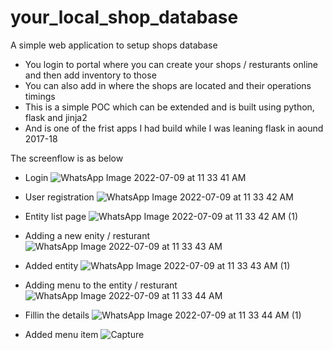 # your_local_shop_database
A simple web application to setup shops database 
* You login to portal where you can create your shops / resturants online and then add inventory to those
* You can also add in where the shops are located and their operations timings 
* This is a simple POC which can be extended and is built using python, flask and jinja2 
* And is one of the frist apps I had build while I was leaning flask in aound 2017-18

The screenflow is as below 

* Login 
![WhatsApp Image 2022-07-09 at 11 33 41 AM](https://user-images.githubusercontent.com/25322710/178429826-963a0efc-d70e-4eaf-b4fb-dd0548bb3e63.jpeg)

* User registration 
![WhatsApp Image 2022-07-09 at 11 33 42 AM](https://user-images.githubusercontent.com/25322710/178429928-20cf5873-ba1c-446a-bc69-ef53559da030.jpeg)

* Entity list page 
![WhatsApp Image 2022-07-09 at 11 33 42 AM (1)](https://user-images.githubusercontent.com/25322710/178430033-b8c77361-91e0-42c6-b136-d651159af0d9.jpeg)

* Adding a new enity / resturant  
![WhatsApp Image 2022-07-09 at 11 33 43 AM](https://user-images.githubusercontent.com/25322710/178430436-f716ca09-22ad-4a98-b3f0-5c14e25537a0.jpeg)

* Added entity 
![WhatsApp Image 2022-07-09 at 11 33 43 AM (1)](https://user-images.githubusercontent.com/25322710/178430923-5b55e07c-c441-48b8-87a7-de6b3f9c908d.jpeg)

* Adding menu to the entity / resturant 
![WhatsApp Image 2022-07-09 at 11 33 44 AM](https://user-images.githubusercontent.com/25322710/178431122-0dbc8e8d-4da1-47a0-921f-4923c242ecc9.jpeg)

* Fillin the details 
![WhatsApp Image 2022-07-09 at 11 33 44 AM (1)](https://user-images.githubusercontent.com/25322710/178431209-483e1815-4fc4-400b-a66e-d33992d367f3.jpeg)

* Added menu item
![Capture](https://user-images.githubusercontent.com/25322710/178435928-d5d2014b-838f-48de-a772-df3cbdf04f84.jpeg)



 
